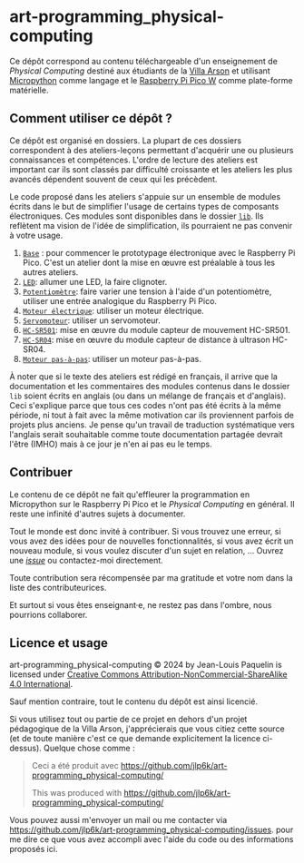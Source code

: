 # art-programming_physical-computing
Ce dépôt correspond au contenu téléchargeable d'un enseignement de _Physical Computing_ 
destiné aux étudiants de la [Villa Arson](https://villa-arson.fr/) et utilisant
[Micropython](https://docs.micropython.org/en/latest/) comme langage
et le [Raspberry Pi Pico W](https://www.raspberrypi.com/documentation/microcontrollers/pico-series.html#picow-technical-specification)
comme plate-forme matérielle.

## Comment utiliser ce dépôt ?

Ce dépôt est organisé en dossiers. La plupart de ces dossiers correspondent à des
ateliers-leçons permettant d'acquérir une ou plusieurs connaissances et compétences.
L'ordre de lecture des ateliers est important car ils sont classés par difficulté
croissante et les ateliers les plus avancés dépendent souvent de ceux qui les précèdent.

Le code proposé dans les ateliers s'appuie sur un ensemble de modules écrits dans le but
de simplifier l'usage de certains types de composants électroniques.
Ces modules sont disponibles dans le dossier [`lib`](lib).
Ils reflètent ma vision de l'idée de simplification, ils pourraient ne pas convenir
à votre usage.

1. [`Base`](Ateliers/1_Base) :
pour commencer le prototypage électronique avec le Raspberry Pi Pico.
C'est un atelier dont la mise en œuvre est préalable à tous les autres ateliers.
2. [`LED`](Ateliers/2_LED): allumer une LED, la faire clignoter.
3. [`Potentiomètre`](Ateliers/3_Potentiomètre): faire varier une tension à l'aide
d'un potentiomètre, utiliser une entrée analogique du Raspberry Pi Pico.
4. [`Moteur électrique`](Ateliers/4_Moteur_électrique): utiliser un moteur électrique.
5. [`Servomoteur`](Ateliers/5_Servomoteur): utiliser un servomoteur.
6. [`HC-SR501`](Ateliers/6_HC-SR501): mise en œuvre du module capteur de mouvement HC-SR501.
7. [`HC-SR04`](Ateliers/7_HC-SR04): mise en œuvre du module capteur de distance à ultrason HC-SR04.
8. [`Moteur pas-à-pas`](Ateliers/8_Moteur_pas-à-pas): utiliser un moteur pas-à-pas.

À noter que si le texte des ateliers est rédigé en français, il arrive que 
la documentation et les commentaires des modules contenus dans le dossier
`lib` soient écrits en anglais (ou dans un mélange de français et d'anglais).
Ceci s'explique parce que tous ces codes n'ont pas été écrits à la même période,
ni tout à fait avec la même motivation car ils proviennent parfois de projets plus anciens.
Je pense qu'un travail de traduction systématique vers l'anglais serait souhaitable
comme toute documentation partagée devrait l'être (IMHO) mais à ce jour je n'en ai 
pas eu le temps.

## Contribuer

Le contenu de ce dépôt ne fait qu'effleurer la programmation en Micropython
sur le Raspberry Pi Pico et le _Physical Computing_ en général.
Il reste une infinité d'autres sujets à documenter.

Tout le monde est donc invité à contribuer.
Si vous trouvez une erreur, si vous avez des idées pour de nouvelles fonctionnalités,
si vous avez écrit un nouveau module, si vous voulez discuter d'un sujet en relation, ...
Ouvrez une [_issue_](https://github.com/jlp6k/art-programming_physical-computing/issues)
ou contactez-moi directement.

Toute contribution sera récompensée par ma gratitude et votre nom dans la liste
des contributeurices.

Et surtout si vous êtes enseignant·e, ne restez pas dans l'ombre, nous pourrions collaborer.

## Licence et usage

art-programming_physical-computing
© 2024 by Jean-Louis Paquelin is licensed under [Creative Commons Attribution-NonCommercial-ShareAlike 4.0 International](https://creativecommons.org/licenses/by-nc-sa/4.0/?ref=chooser-v1).

Sauf mention contraire, tout le contenu du dépôt est ainsi licencié.

Si vous utilisez tout ou partie de ce projet en dehors d'un projet pédagogique de la 
Villa Arson, j'apprécierais que vous citiez cette source (et de toute manière c'est ce que
demande explicitement la licence ci-dessus).
Quelque chose comme :

> Ceci a été produit avec https://github.com/jlp6k/art-programming_physical-computing/
> 
> This was produced with https://github.com/jlp6k/art-programming_physical-computing/

Vous pouvez aussi m'envoyer un mail ou me contacter via https://github.com/jlp6k/art-programming_physical-computing/issues.
pour me dire ce que vous avez accompli avec l'aide du code ou des informations proposés ici.
